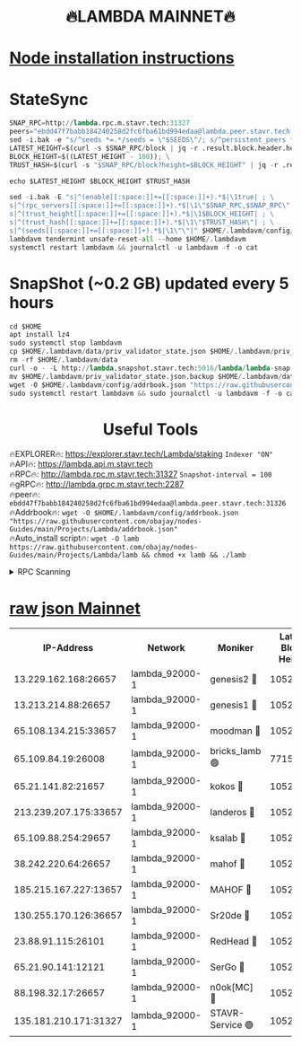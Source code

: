 <h1 align="center"> 🔥LAMBDA MAINNET🔥</h1>


[Node installation instructions](https://github.com/obajay/nodes-Guides/tree/main/Projects/Lambda)
=


# StateSync
```python
SNAP_RPC=http://lambda.rpc.m.stavr.tech:31327
peers="ebdd47f7babb184240258d2fc6fba61bd994edaa@lambda.peer.stavr.tech:31326" 
sed -i.bak -e "s/^seeds *=.*/seeds = \"$SEEDS\"/; s/^persistent_peers *=.*/persistent_peers = \"$PEERS\"/" $HOME/.lambdavm/config/config.toml
LATEST_HEIGHT=$(curl -s $SNAP_RPC/block | jq -r .result.block.header.height); \
BLOCK_HEIGHT=$((LATEST_HEIGHT - 100)); \
TRUST_HASH=$(curl -s "$SNAP_RPC/block?height=$BLOCK_HEIGHT" | jq -r .result.block_id.hash)

echo $LATEST_HEIGHT $BLOCK_HEIGHT $TRUST_HASH

sed -i.bak -E "s|^(enable[[:space:]]+=[[:space:]]+).*$|\1true| ; \
s|^(rpc_servers[[:space:]]+=[[:space:]]+).*$|\1\"$SNAP_RPC,$SNAP_RPC\"| ; \
s|^(trust_height[[:space:]]+=[[:space:]]+).*$|\1$BLOCK_HEIGHT| ; \
s|^(trust_hash[[:space:]]+=[[:space:]]+).*$|\1\"$TRUST_HASH\"| ; \
s|^(seeds[[:space:]]+=[[:space:]]+).*$|\1\"\"|" $HOME/.lambdavm/config/config.toml
lambdavm tendermint unsafe-reset-all --home $HOME/.lambdavm
systemctl restart lambdavm && journalctl -u lambdavm -f -o cat

```
# SnapShot (~0.2 GB) updated every 5 hours
```python
cd $HOME
apt install lz4
sudo systemctl stop lambdavm
cp $HOME/.lambdavm/data/priv_validator_state.json $HOME/.lambdavm/priv_validator_state.json.backup
rm -rf $HOME/.lambdavm/data
curl -o - -L http://lambda.snapshot.stavr.tech:5016/lambda/lambda-snap.tar.lz4 | lz4 -c -d - | tar -x -C $HOME/.lambdavm --strip-components 2
mv $HOME/.lambdavm/priv_validator_state.json.backup $HOME/.lambdavm/data/priv_validator_state.json
wget -O $HOME/.lambdavm/config/addrbook.json "https://raw.githubusercontent.com/obajay/nodes-Guides/main/Projects/Lambda/addrbook.json"
sudo systemctl restart lambdavm && sudo journalctl -u lambdavm -f -o cat
```
 <h1 align="center"> Useful Tools</h1>

🔥EXPLORER🔥:      https://explorer.stavr.tech/Lambda/staking	        `Indexer "ON"` \
🔥API🔥: 			 		 https://lambda.api.m.stavr.tech \
🔥RPC🔥:           http://lambda.rpc.m.stavr.tech:31327	              `Snapshot-interval = 100` \
🔥gRPC🔥:          http://lambda.grpc.m.stavr.tech:2287 \
🔥peer🔥:					 `ebdd47f7babb184240258d2fc6fba61bd994edaa@lambda.peer.stavr.tech:31326` \
🔥Addrbook🔥:    ```wget -O $HOME/.lambdavm/config/addrbook.json "https://raw.githubusercontent.com/obajay/nodes-Guides/main/Projects/Lambda/addrbook.json"``` \
🔥Auto_install script🔥: ```wget -O lamb https://raw.githubusercontent.com/obajay/nodes-Guides/main/Projects/Lambda/lamb && chmod +x lamb && ./lamb```


<details>
<summary>RPC Scanning</summary>

<h2 align="center"> We scan nodes in real time every 4 hours. And we provide the final result of RPC endpoints.
We cannot influence the operation of these nodes in any way. </h2>


```python
If Voting Power is higher than 0 --> then the Node is a validator of the network and may be subject to attack and be a potential threat to the chain.
```
```python
We marked such validators with a red symbol
```

</details>

[raw json Mainnet](https://rpc-check.lambm.stavr.tech/lambm/rpc-lambm-result.json)
=


<table><tr><th>IP-Address</th><th>Network</th><th>Moniker</th><th>Latest Block Height</th><th>Earliest Block Height</th><th>Catching Up</th><th>Tx Index</th><th>Voting Power</th><th>Scan Time</th></tr><tr><td>13.229.162.168:26657</td><td>lambda_92000-1</td><td>genesis2 🔴</td><td>10529653</td><td>1</td><td>False</td><td>on</td><td>16646650</td><td>2023-12-14T02:23:54.163270597UTC</td></tr><tr><td>13.213.214.88:26657</td><td>lambda_92000-1</td><td>genesis1 🔴</td><td>10529654</td><td>1</td><td>False</td><td>on</td><td>107835</td><td>2023-12-14T02:23:58.381027035UTC</td></tr><tr><td>65.108.134.215:33657</td><td>lambda_92000-1</td><td>moodman 🔴</td><td>10529656</td><td>632001</td><td>False</td><td>off</td><td>1070005</td><td>2023-12-14T02:24:03.610870940UTC</td></tr><tr><td>65.109.84.19:26008</td><td>lambda_92000-1</td><td>bricks_lamb 🟢</td><td>7715743</td><td>7581001</td><td>False</td><td>on</td><td>0</td><td>2023-12-14T02:24:10.110149676UTC</td></tr><tr><td>65.21.141.82:21657</td><td>lambda_92000-1</td><td>kokos 🔴</td><td>10529655</td><td>7716001</td><td>False</td><td>off</td><td>546765</td><td>2023-12-14T02:24:00.814774309UTC</td></tr><tr><td>213.239.207.175:33657</td><td>lambda_92000-1</td><td>landeros 🔴</td><td>10529651</td><td>8136001</td><td>False</td><td>off</td><td>936441</td><td>2023-12-14T02:23:48.422550188UTC</td></tr><tr><td>65.109.88.254:29657</td><td>lambda_92000-1</td><td>ksalab 🔴</td><td>10529656</td><td>8715001</td><td>False</td><td>on</td><td>502567</td><td>2023-12-14T02:24:04.332583701UTC</td></tr><tr><td>38.242.220.64:26657</td><td>lambda_92000-1</td><td>mahof 🔴</td><td>10529650</td><td>10131001</td><td>False</td><td>off</td><td>770350</td><td>2023-12-14T02:23:45.630276056UTC</td></tr><tr><td>185.215.167.227:13657</td><td>lambda_92000-1</td><td>MAHOF 🔴</td><td>10529654</td><td>10134001</td><td>False</td><td>on</td><td>2051510</td><td>2023-12-14T02:23:57.467730198UTC</td></tr><tr><td>130.255.170.126:36657</td><td>lambda_92000-1</td><td>Sr20de 🔴</td><td>10529651</td><td>10353001</td><td>False</td><td>off</td><td>671396</td><td>2023-12-14T02:23:49.137407606UTC</td></tr><tr><td>23.88.91.115:26101</td><td>lambda_92000-1</td><td>RedHead 🔴</td><td>10529651</td><td>10429651</td><td>False</td><td>off</td><td>553202</td><td>2023-12-14T02:23:48.670920304UTC</td></tr><tr><td>65.21.90.141:12121</td><td>lambda_92000-1</td><td>SerGo 🔴</td><td>10529656</td><td>10429656</td><td>False</td><td>off</td><td>10531627</td><td>2023-12-14T02:24:04.746834835UTC</td></tr><tr><td>88.198.32.17:26657</td><td>lambda_92000-1</td><td>n0ok[MC] 🔴</td><td>10529658</td><td>10429658</td><td>False</td><td>off</td><td>1578630</td><td>2023-12-14T02:24:09.768023024UTC</td></tr><tr><td>135.181.210.171:31327</td><td>lambda_92000-1</td><td>STAVR-Service 🟢</td><td>10529656</td><td>10529001</td><td>False</td><td>on</td><td>0</td><td>2023-12-14T02:24:03.237941256UTC</td></tr></table>
